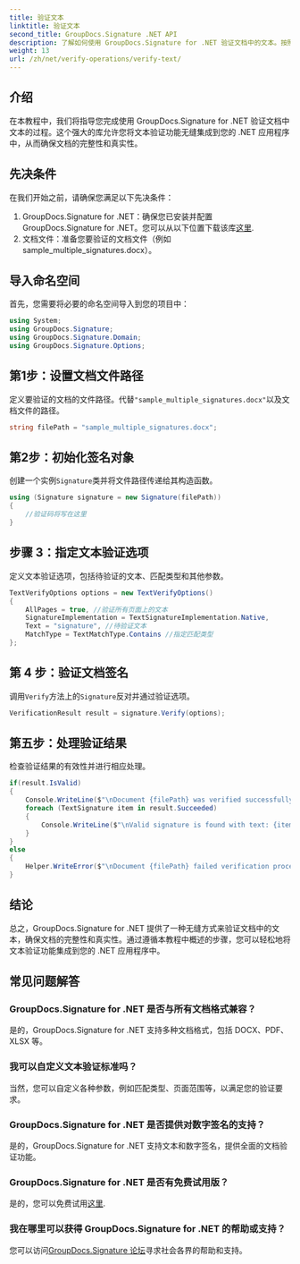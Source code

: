 ```yaml
---
title: 验证文本
linktitle: 验证文本
second_title: GroupDocs.Signature .NET API
description: 了解如何使用 GroupDocs.Signature for .NET 验证文档中的文本。按照我们的分步教程进行无缝集成。
weight: 13
url: /zh/net/verify-operations/verify-text/
---
```

## 介绍
在本教程中，我们将指导您完成使用 GroupDocs.Signature for .NET 验证文档中文本的过程。这个强大的库允许您将文本验证功能无缝集成到您的 .NET 应用程序中，从而确保文档的完整性和真实性。
## 先决条件
在我们开始之前，请确保您满足以下先决条件：
1.  GroupDocs.Signature for .NET：确保您已安装并配置 GroupDocs.Signature for .NET。您可以从以下位置下载该库[这里](https://releases.groupdocs.com/signature/net/).
2. 文档文件：准备您要验证的文档文件（例如sample_multiple_signatures.docx）。

## 导入命名空间
首先，您需要将必要的命名空间导入到您的项目中：
```csharp
using System;
using GroupDocs.Signature;
using GroupDocs.Signature.Domain;
using GroupDocs.Signature.Options;
```
## 第1步：设置文档文件路径
定义要验证的文档的文件路径。代替`"sample_multiple_signatures.docx"`以及文档文件的路径。
```csharp
string filePath = "sample_multiple_signatures.docx";
```
## 第2步：初始化签名对象
创建一个实例`Signature`类并将文件路径传递给其构造函数。
```csharp
using (Signature signature = new Signature(filePath))
{
    //验证码将写在这里
}
```
## 步骤 3：指定文本验证选项
定义文本验证选项，包括待验证的文本、匹配类型和其他参数。
```csharp
TextVerifyOptions options = new TextVerifyOptions()
{
    AllPages = true, //验证所有页面上的文本
    SignatureImplementation = TextSignatureImplementation.Native,
    Text = "signature", //待验证文本
    MatchType = TextMatchType.Contains //指定匹配类型
};
```
## 第 4 步：验证文档签名
调用`Verify`方法上的`Signature`反对并通过验证选项。
```csharp
VerificationResult result = signature.Verify(options);
```
## 第五步：处理验证结果
检查验证结果的有效性并进行相应处理。
```csharp
if(result.IsValid)
{
    Console.WriteLine($"\nDocument {filePath} was verified successfully!");
    foreach (TextSignature item in result.Succeeded)
    {
        Console.WriteLine($"\nValid signature is found with text: {item.Text}");
    }
}
else
{
    Helper.WriteError($"\nDocument {filePath} failed verification process.");
}
```

## 结论
总之，GroupDocs.Signature for .NET 提供了一种无缝方式来验证文档中的文本，确保文档的完整性和真实性。通过遵循本教程中概述的步骤，您可以轻松地将文本验证功能集成到您的 .NET 应用程序中。
## 常见问题解答
### GroupDocs.Signature for .NET 是否与所有文档格式兼容？
是的，GroupDocs.Signature for .NET 支持多种文档格式，包括 DOCX、PDF、XLSX 等。
### 我可以自定义文本验证标准吗？
当然，您可以自定义各种参数，例如匹配类型、页面范围等，以满足您的验证要求。
### GroupDocs.Signature for .NET 是否提供对数字签名的支持？
是的，GroupDocs.Signature for .NET 支持文本和数字签名，提供全面的文档验证功能。
### GroupDocs.Signature for .NET 是否有免费试用版？
是的，您可以免费试用[这里](https://releases.groupdocs.com/).
### 我在哪里可以获得 GroupDocs.Signature for .NET 的帮助或支持？
您可以访问[GroupDocs.Signature 论坛](https://forum.groupdocs.com/c/signature/13)寻求社会各界的帮助和支持。
